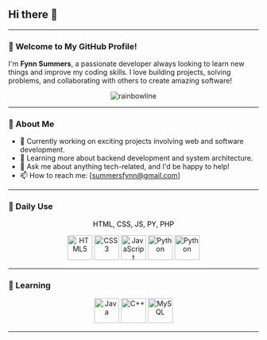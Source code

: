 ## Hi there 👋

---

### 🌟 Welcome to My GitHub Profile!

I'm **Fynn Summers**, a passionate developer always looking to learn new things and improve my coding skills. I love building projects, solving problems, and collaborating with others to create amazing software!
<p align="center">
  <img src="https://i.postimg.cc/d35fwqr6/RGB-line.gif" alt="rainbowline"/>
</p>  

---

### 🚀 About Me

- 🔭 Currently working on exciting projects involving web and software development.
- 🌱 Learning more about backend development and system architecture.
- 💬 Ask me about anything tech-related, and I'd be happy to help!
- 📫 How to reach me: [summersfynn@gmail.com]

---
### 🔧 Daily Use
<p align="center" style="color: #000000">
HTML, CSS, JS, PY, PHP
</p>
<p align="center">
  <img src="https://cdn.jsdelivr.net/gh/devicons/devicon/icons/html5/html5-original.svg" alt="HTML5" width="50" height="50"/>
  <img src="https://cdn.jsdelivr.net/gh/devicons/devicon/icons/css3/css3-original.svg" alt="CSS3" width="50" height="50"/>
  <img src="https://cdn.jsdelivr.net/gh/devicons/devicon/icons/javascript/javascript-original.svg" alt="JavaScript" width="50" height="50"/>
  <img src="https://cdn.jsdelivr.net/gh/devicons/devicon/icons/python/python-original.svg" alt="Python" width="50" height="50"/>
  <img src="https://cdn.jsdelivr.net/gh/devicons/devicon/icons/php/php-original.svg" alt="Python" width="50" height="50"/>
</p>

---

### 🧠 Learning

<p align="center">
  <img src="https://cdn.jsdelivr.net/gh/devicons/devicon/icons/java/java-original.svg" alt="Java" width="50" height="50"/>
  <img src="https://cdn.jsdelivr.net/gh/devicons/devicon/icons/cplusplus/cplusplus-original.svg" alt="C++" width="50" height="50"/>
  <img src="https://cdn.jsdelivr.net/gh/devicons/devicon/icons/mysql/mysql-original.svg" alt="MySQL" width="50" height="50"/>
</p>

---


